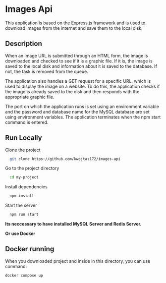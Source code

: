 

# Images Api

This application is based on the Express.js framework and is used to download images from the internet and save them to the local disk.

## Description

When an image URL is submitted through an HTML form, the image is downloaded and checked to see if it is a graphic file. If it is, the image is saved to the local disk and information about it is saved to the database. If not, the task is removed from the queue.

The application also handles a GET request for a specific URL, which is used to display the image on a website. To do this, the application checks if the image is already saved to the disk and then responds with the appropriate graphic file.

The port on which the application runs is set using an environment variable and the password and database name for the MySQL database are set using environment variables. The application terminates when the npm start command is entered.



## Run Locally

Clone the project

```bash
  git clone https://github.com/kwojtas172/images-api
```

Go to the project directory

```bash
  cd my-project
```

Install dependencies

```bash
  npm install
```

Start the server

```bash
  npm run start
```

**Its neccessary to have installed MySQL Server and Redis Server.**

**Or use Docker**

## Docker running

When you downloaded project and inside in this directory, you can use command:

```bash
docker compose up
```
